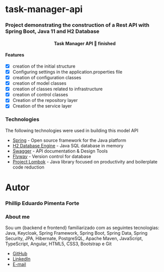 # task-manager-api

### Project demonstrating the construction of a Rest API with Spring Boot, Java 11 and H2 Database

<h4 align="center"> 
	Task Manager API 🚀 finished
</h4>

#### Features

- [x] creation of the initial structure
- [x] Configuring settings in the application.properties file
- [x] creation of configuration classes
- [x] creation of model classes
- [x] creation of classes related to infrastructure
- [x] creation of control classes
- [x] Creation of the repository layer
- [x] Creation of the service layer

### Technologies

The following technologies were used in building this model API

- [Spring](https://spring.io/) - Open source framework for the Java platform
- [H2 Database Engine](https://www.h2database.com) - Java SQL database in memory
- [Swagger](https://swagger.io/) - API documentation & Design Tools
- [Flyway](https://flywaydb.org/) - Version control for database
- [Project Lombok](https://projectlombok.org/) - Java library focused on productivity and boilerplate code reduction

# Autor
### Phillip Eduardo Pimenta Forte

### About me
Sou um {backend e frontend} familiarizado com as seguintes tecnologias: Java, Keycloak, Spring Framework, Spring Boot, Spring Data, Spring Security, JPA, Hibernate, PostgreSQL, Apache Maven, JavaScript, TypeScript, Angular, HTML5, CSS3, Bootstrap e Git
- [GitHub](https://github.com/phillippimenta)
- [LinkedIn](https://www.linkedin.com/in/phillippimenta)
- [E-mail](mailto:phillippimenta@gmail.com)